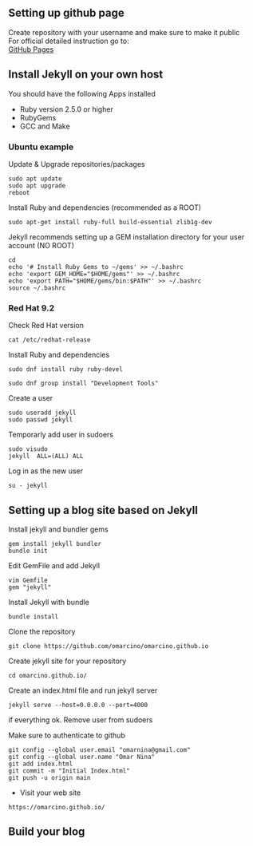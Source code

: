 ## Setting up github page
Create repository with your username and make sure to make it public<br>
For official detailed instruction go to:<br>
[GitHub Pages](https://pages.github.com/)

## Install Jekyll on your own host
You should have the following Apps installed
- Ruby version 2.5.0 or higher
- RubyGems
- GCC and Make
### Ubuntu example
Update & Upgrade repositories/packages<br>
```
sudo apt update
sudo apt upgrade
reboot
```

Install Ruby and dependencies (recommended as a ROOT)

`sudo apt-get install ruby-full build-essential zlib1g-dev`

Jekyll recommends setting up a GEM installation directory for your user account (NO ROOT)

```
cd
echo '# Install Ruby Gems to ~/gems' >> ~/.bashrc
echo 'export GEM_HOME="$HOME/gems"' >> ~/.bashrc
echo 'export PATH="$HOME/gems/bin:$PATH"' >> ~/.bashrc
source ~/.bashrc
```

### Red Hat 9.2
Check Red Hat version

`cat /etc/redhat-release`

Install Ruby and dependencies

`sudo dnf install ruby ruby-devel`

`sudo dnf group install "Development Tools"`

Create a user
```
sudo useradd jekyll
sudo passwd jekyll
```

Temporarly add user in sudoers
```
sudo visudo
jekyll  ALL=(ALL) ALL
```

Log in as the new user

`su - jekyll`

## Setting up a blog site based on Jekyll
Install jekyll and bundler gems
```
gem install jekyll bundler
bundle init
```
Edit GemFile and add Jekyll
```
vim Gemfile
gem "jekyll"
```

Install Jekyll with bundle

`bundle install`

Clone the repository

`git clone https://github.com/omarcino/omarcino.github.io`

Create jekyll site for your repository

`cd omarcino.github.io/`

Create an index.html file and run jekyll server

`jekyll serve --host=0.0.0.0 --port=4000`

if everything ok. Remove user from sudoers

Make sure to authenticate to github
```
git config --global user.email "omarnina@gmail.com"
git config --global user.name "Omar Nina"
git add index.html
git commit -m "Initial Index.html"
git push -u origin main
```
- Visit your web site

`https://omarcino.github.io/`

## Build your blog



